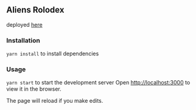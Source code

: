 ## Aliens Rolodex 
deployed [here](https://akanshat.github.io/aliens-rolodex-improved/)
### Installation
`yarn install` to install dependencies

### Usage
`yarn start` to start the development server
Open [http://localhost:3000](http://localhost:3000) to view it in the browser.

The page will reload if you make edits.<br />
